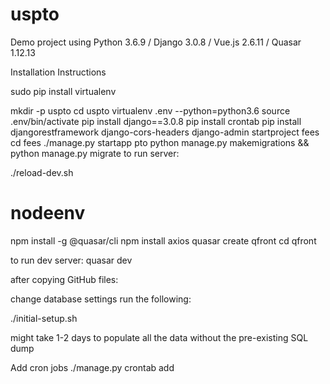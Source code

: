 # uspto
Demo project using Python 3.6.9 / Django 3.0.8 / Vue.js 2.6.11 / Quasar 1.12.13

Installation Instructions

sudo pip install virtualenv

mkdir -p uspto
cd uspto
virtualenv .env --python=python3.6
source .env/bin/activate
pip install django==3.0.8
pip install crontab
pip install djangorestframework django-cors-headers
django-admin startproject fees
cd fees
./manage.py startapp pto
python manage.py makemigrations && python manage.py migrate
to run server:

./reload-dev.sh


# nodeenv

npm install -g @quasar/cli
npm install axios
quasar create qfront
cd qfront

to run dev server:
quasar dev



after copying GitHub files:

change database settings
run the following:

./initial-setup.sh

might take 1-2 days to populate all the data without the pre-existing SQL dump

Add cron jobs
./manage.py crontab add

